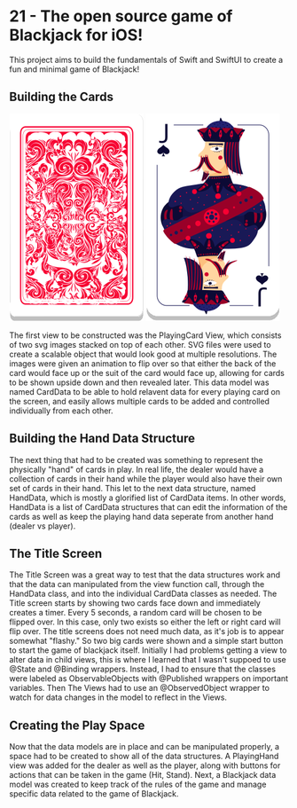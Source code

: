 # 21 - The open source game of Blackjack for iOS!

This project aims to build the fundamentals of Swift and SwiftUI to create a fun and minimal game of Blackjack!

## Building the Cards
![Back of Playing Card](https://github.com/zjhillman/21-Blackjack-iOS/blob/e8dab1d8179cee06ba88a2f5abeb14fafda995e2/Assets.xcassets/Cards/back.imageset/back.svg)
![Playing Card: Jack](https://github.com/zjhillman/21-Blackjack-iOS/blob/e8dab1d8179cee06ba88a2f5abeb14fafda995e2/Assets.xcassets/Cards/card11.imageset/card11.svg)

The first view to be constructed was the PlayingCard View, which consists of two svg images stacked on top of each other. 
SVG files were used to create a scalable object that would look good at multiple resolutions.
The images were given an animation to flip over so that either the back of the card would face up or the suit of the card would face up, allowing for cards to be shown upside down and then revealed later.
This data model was named CardData to be able to hold relavent data for every playing card on the screen, and easily allows multiple cards to be added and controlled individually from each other.

## Building the Hand Data Structure

The next thing that had to be created was something to represent the physically "hand" of cards in play.
In real life, the dealer would have a collection of cards in their hand while the player would also have their own set of cards in their hand.
This let to the next data structure, named HandData, which is mostly a glorified list of CardData items.
In other words, HandData is a list of CardData structures that can edit the information of the cards as well as keep the playing hand data seperate from another hand (dealer vs player).

## The Title Screen

The Title Screen was a great way to test that the data structures work and that the data can manipulated from the view function call, through the HandData class, and into the individual CardData classes as needed.
The Title screen starts by showing two cards face down and immediately creates a timer.
Every 5 seconds, a random card will be chosen to be flipped over. In this case, only two exists so either the left or right card will flip over.
The title screens does not need much data, as it's job is to appear somewhat "flashy." 
So two big cards were shown and a simple start button to start the game of blackjack itself.
Initially I had problems getting a view to alter data in child views, this is where I learned that I wasn't suppoed to use @State and @Binding wrappers.
Instead, I had to ensure that the classes were labeled as ObservableObjects with @Published wrappers on important variables.
Then The Views had to use an @ObservedObject wrapper to watch for data changes in the model to reflect in the Views.

## Creating the Play Space

Now that the data models are in place and can be manipulated properly, a space had to be created to show all of the data structures.
A PlayingHand view was added for the dealer as well as the player, along with buttons for actions that can be taken in the game (Hit, Stand).
Next, a Blackjack data model was created to keep track of the rules of the game and manage specific data related to the game of Blackjack.
